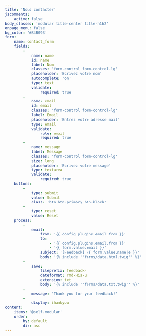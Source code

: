 ```yaml
---
title: 'Nous contacter'
jscomments:
    active: false
body_classes: 'modular title-center title-h1h2'
onpage_menu: false
bg_color: '#B4B093'
form:
    name: contact_form
    fields:
        -
            name: name
            id: name
            label: Nom
            classes: 'form-control form-control-lg'
            placeholder: 'Ecrivez votre nom'
            autocomplete: 'on'
            type: text
            validate:
                required: true
        -
            name: email
            id: email
            classes: 'form-control form-control-lg'
            label: Email
            placeholder: 'Entrez votre adresse mail'
            type: email
            validate:
                rule: email
                required: true
        -
            name: message
            label: Message
            classes: 'form-control form-control-lg'
            size: long
            placeholder: 'Ecrivez votre message'
            type: textarea
            validate:
                required: true
    buttons:
        -
            type: submit
            value: Submit
            class: 'btn btn-primary btn-block'
        -    
            type: reset
            value: Reset
    process:
        -
            email:
                from: '{{ config.plugins.email.from }}'
                to:
                    - '{{ config.plugins.email.from }}'
                    - '{{ form.value.email }}'
                subject: '[Feedback] {{ form.value.name|e }}'
                body: '{% include ''forms/data.html.twig'' %}'
        -
            save:
                fileprefix: feedback-
                dateformat: Ymd-His-u
                extension: txt
                body: '{% include ''forms/data.txt.twig'' %}'
        -
            message: 'Thank you for your feedback!'
        -
            display: thankyou
content:
    items: '@self.modular'
    order:
        by: default
        dir: asc
---
```



